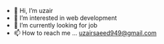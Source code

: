 - 👋 Hi, I’m uzair
- 👀 I’m interested in web development
- 🌱 I’m currently looking for job
- 📫 How to reach me ... 
uzairsaeed949@gmail.com

<!---
uzair123-ai/uzair123-ai is a ✨ special ✨ repository because its `README.md` (this file) appears on your GitHub profile.
You can click the Preview link to take a look at your changes.
--->
